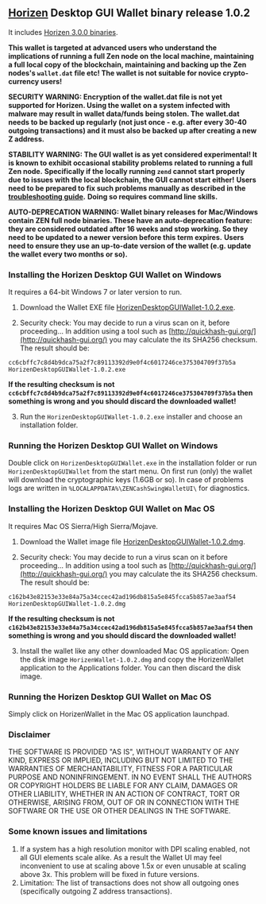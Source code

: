 ## [Horizen](https://horizen.io/) Desktop GUI Wallet binary release 1.0.2

It includes [Horizen 3.0.0 binaries](https://github.com/HorizenOfficial/zen/releases/tag/v3.0.0). 

**This wallet is targeted at advanced users who understand the implications of running a full Zen node on**
**the local machine, maintaining a full local copy of the blockchain, maintaining and backing up the**
**Zen nodes's `wallet.dat` file etc! The wallet is not suitable for novice crypto-currency users!**

**SECURITY WARNING: Encryption of the wallet.dat file is not yet supported for Horizen. Using the wallet** 
**on a system infected with malware may result in wallet data/funds being stolen. The**
**wallet.dat needs to be backed up regularly (not just once - e.g. after every 30-40**
**outgoing transactions) and it must also be backed up after creating a new Z address.**

**STABILITY WARNING: The GUI wallet is as yet considered experimental! It is known to exhibit occasional stability problems related to running a full Zen node.**
**Specifically if the locally running `zend` cannot start properly due to issues with the local blockchain, the GUI cannot start either!**
**Users need to be prepared to fix such problems manually as described in the [troubleshooting guide](https://github.com/HorizenOfficial/zencash-swing-wallet-ui/blob/master/docs/TroubleshootingGuide.md).**
**Doing so requires command line skills.**

**AUTO-DEPRECATION WARNING: Wallet binary releases for Mac/Windows contain ZEN full node binaries. These have an auto-deprecation feature:**
**they are considered outdated after 16 weeks and stop working. So they need to be updated to a newer version before this term expires.**
**Users need to ensure they use an up-to-date version of the wallet (e.g. update the wallet every two months or so).**

### Installing the Horizen Desktop GUI Wallet on Windows

It requires a 64-bit Windows 7 or later version to run.

1. Download the Wallet EXE file
[HorizenDesktopGUIWallet-1.0.2.exe](https://github.com/HorizenOfficial/zencash-swing-wallet-ui/releases/download/1.0.2/HorizenDesktopGUIWallet-1.0.2.exe).

2. Security check: You may decide to run a virus scan on it, before proceeding... In addition using a tool 
such as [http://quickhash-gui.org/](http://quickhash-gui.org/) you may calculate the its SHA256 checksum. The 
result should be:
```
cc6cbffc7c8d4b9dca75a2f7c89113392d9e0f4c6017246ce375304709f37b5a  HorizenDesktopGUIWallet-1.0.2.exe
```
**If the resulting checksum is not `cc6cbffc7c8d4b9dca75a2f7c89113392d9e0f4c6017246ce375304709f37b5a` then**
**something is wrong and you should discard the downloaded wallet!**

3. Run the `HorizenDesktopGUIWallet-1.0.2.exe` installer and choose an installation folder.
   
### Running the Horizen Desktop GUI Wallet on Windows

Double click on `HorizenDesktopGUIWallet.exe` in the installation folder or run `HorizenDesktopGUIWallet` from the start menu.
On first run (only) the wallet will download the cryptographic keys (1.6GB or so).
In case of problems logs are written in `%LOCALAPPDATA%\ZENCashSwingWalletUI\` for diagnostics.

### Installing the Horizen Desktop GUI Wallet on Mac OS

It requires Mac OS Sierra/High Sierra/Mojave.

1. Download the Wallet image file
[HorizenDesktopGUIWallet-1.0.2.dmg](https://github.com/HorizenOfficial/zencash-swing-wallet-ui/releases/download/1.0.2/HorizenDesktopGUIWallet-1.0.2.dmg).

2. Security check: You may decide to run a virus scan on it before proceeding... In addition using a tool
such as [http://quickhash-gui.org/](http://quickhash-gui.org/) you may calculate the its SHA256 checksum. The
result should be:
```
c162b43e82153e33e84a75a34ccec42ad196db815a5e845fcca5b857ae3aaf54  HorizenDesktopGUIWallet-1.0.2.dmg
```
**If the resulting checksum is not `c162b43e82153e33e84a75a34ccec42ad196db815a5e845fcca5b857ae3aaf54` then**
**something is wrong and you should discard the downloaded wallet!**

3. Install the wallet like any other downloaded Mac OS application: Open the disk image `HorizenWallet-1.0.2.dmg`
and copy the HorizenWallet application to the Applications folder. You can then discard the disk image.

### Running the Horizen Desktop GUI Wallet on Mac OS

Simply click on HorizenWallet in the Mac OS application launchpad.

### Disclaimer

THE SOFTWARE IS PROVIDED "AS IS", WITHOUT WARRANTY OF ANY KIND, EXPRESS OR
IMPLIED, INCLUDING BUT NOT LIMITED TO THE WARRANTIES OF MERCHANTABILITY,
FITNESS FOR A PARTICULAR PURPOSE AND NONINFRINGEMENT. IN NO EVENT SHALL THE
AUTHORS OR COPYRIGHT HOLDERS BE LIABLE FOR ANY CLAIM, DAMAGES OR OTHER
LIABILITY, WHETHER IN AN ACTION OF CONTRACT, TORT OR OTHERWISE, ARISING FROM,
OUT OF OR IN CONNECTION WITH THE SOFTWARE OR THE USE OR OTHER DEALINGS IN THE
SOFTWARE.

### Some known issues and limitations
1. If a system has a high resolution monitor with DPI scaling enabled, not all GUI elements scale alike.
As a result the Wallet UI may feel inconvenient to use at scaling above 1.5x or even unusable at scaling above 3x.
This problem will be fixed in future versions.
1. Limitation: The list of transactions does not show all outgoing ones (specifically outgoing Z address 
transactions).  
